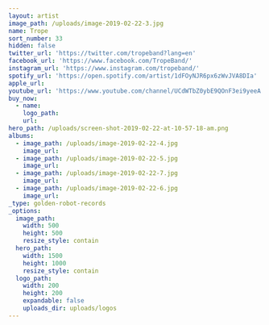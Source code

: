 ```yaml
---
layout: artist
image_path: /uploads/image-2019-02-22-3.jpg
name: Trope
sort_number: 33
hidden: false
twitter_url: 'https://twitter.com/tropeband?lang=en'
facebook_url: 'https://www.facebook.com/TropeBand/'
instagram_url: 'https://www.instagram.com/tropeband/'
spotify_url: 'https://open.spotify.com/artist/1dFOyNJR6px6zWvJVA8DIa'
apple_url:
youtube_url: 'https://www.youtube.com/channel/UCdWTbZ0ybE9QOnF3ei9yeeA'
buy_now:
  - name:
    logo_path:
    url:
hero_path: /uploads/screen-shot-2019-02-22-at-10-57-18-am.png
albums:
  - image_path: /uploads/image-2019-02-22-4.jpg
    image_url:
  - image_path: /uploads/image-2019-02-22-5.jpg
    image_url:
  - image_path: /uploads/image-2019-02-22-7.jpg
    image_url:
  - image_path: /uploads/image-2019-02-22-6.jpg
    image_url:
_type: golden-robot-records
_options:
  image_path:
    width: 500
    height: 500
    resize_style: contain
  hero_path:
    width: 1500
    height: 1000
    resize_style: contain
  logo_path:
    width: 200
    height: 200
    expandable: false
    uploads_dir: uploads/logos
---
```


